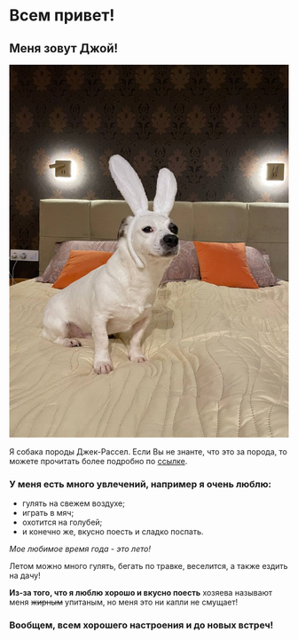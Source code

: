 # Всем привет!
## Меня зовут Джой!
![](IMG_5712.JPG)

Я собака породы Джек-Рассел. Если Вы не знанте, что это за порода, то можете прочитать более подробно по [ссылке](https://lapkins.ru/dog/dzhek-rassel-terer/).

### У меня есть много увлечений, например я очень люблю:
- гулять на свежем воздухе;
- играть в мяч;
-  охотится на голубей;
-  и конечно же, вкусно поесть и сладко поспать.

_Мое любимое время года - это лето!_  

Летом можно много гулять, бегать по травке, веселится, а также ездить на дачу!  

**Из-за того, что я люблю хорошо и вкусно поесть** хозяева называют меня ~~жирным~~ упитаным, но меня это ни капли не смущает!


### Вообщем, всем хорошего настроения и до новых встреч!